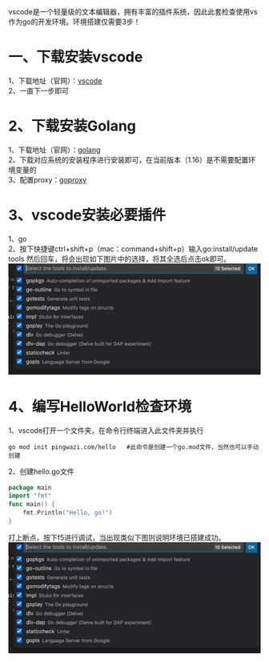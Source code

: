 vscode是一个轻量级的文本编辑器，拥有丰富的插件系统，因此此套检查使用vs作为go的开发环境。环境搭建仅需要3步！

# 一、下载安装vscode

1、下载地址（官网）：[vscode](https://code.visualstudio.com/)  
2、一直下一步即可

# 2、下载安装Golang
1、下载地址（官网）：[golang](https://golang.google.cn/dl/)  
2、下载对应系统的安装程序进行安装即可，在当前版本（1.16）是不需要配置环境变量的  
3、配置proxy：[goproxy](https://github.com/goproxy/goproxy.cn)

# 3、vscode安装必要插件
1、go  
2、按下快捷键ctrl+shift+p（mac：command+shift+p）输入go:install/update tools  然后回车，将会出现如下图片中的选择，将其全选后点击ok即可。  
![安装go的工具](./img/2021070701.png)

# 4、编写HelloWorld检查环境
1、vscode打开一个文件夹，在命令行终端进入此文件夹并执行  
```shell
go mod init pingwazi.com/hello   #此命令是创建一个go.mod文件，当然也可以手动创建
```
2、创建hello.go文件  
```go
package main
import "fmt"
func main() {
    fmt.Println("Hello, go!")
}
```
打上断点，按下f5进行调试，当出现类似下图则说明环境已搭建成功。
![环境搭建成功.png](./img/2021070701.png)


